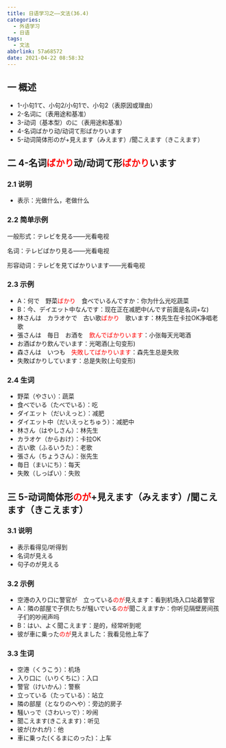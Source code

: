 ```yaml
---
title: 日语学习之——文法(36.4)
categories:
  - 外语学习
  - 日语
tags:
  - 文法
abbrlink: 57a68572
date: 2021-04-22 08:58:32
---
```

## 一 概述

* 1-小句1て、小句2/小句1で、小句2（表原因或理由）
* 2-名词に（表用途和基准）
* 3-动词（基本型）のに（表用途和基准）
* 4-名词ばかり动/动词て形ばかりいます
* 5-动词简体形のが+見えます（みえます）/聞こえます（きこえます）

<!--more-->

## 二 4-名词<font color="red">ばかり</font>动/动词て形<font color="red">ばかり</font>います

### 2.1 说明

* 表示：光做什么，老做什么

### 2.2 简单示例

一般形式：テレビを見る——光看电视

名词：テレビばかり見る——光看电视

形容动词：テレビを見てばかりいます——光看电视

### 2.3 示例

* A：何で　野菜<font color="red">ばかり</font>　食べでいるんですか：你为什么光吃蔬菜
* B：今、デイエット中なんです：现在正在减肥中(んです前面是名词+な)
* 林さんは　カラオケで　古い歌<font color="red">ばかり</font>　歌います：林先生在卡拉OK净唱老歌
* 張さんは　毎日　お酒を　<font color="red">飲んでばかりいます</font>：小张每天光喝酒
* お酒ばかり飲んでいます：光喝酒(上句变形)
* 森さんは　いつも　<font color="red">失敗してばかりいます</font>：森先生总是失败
* 失敗ばかりしています：总是失败(上句变形)

### 2.4 生词

* 野菜（やさい）：蔬菜
* 食べでいる（たべでいる）：吃
* ダイエット（だいえっと）：减肥
* ダイエット中（だいえっとちゅう）：减肥中
* 林さん（はやしさん）：林先生
* カラオケ（からおけ）：卡拉OK
* 古い歌（ふるいうた）：老歌
* 張さん（ちょうさん）：张先生
* 毎日（まいにち）：每天
* 失敗（しっぱい）：失败

## 三 5-动词简体形<font color="red">のが</font>+見えます（みえます）/聞こえます（きこえます）

### 3.1 说明

* 表示看得见/听得到
* 名词が見える
* 句子のが見える

### 3.2 示例

* 空港の入り口に警官が　立っている<font color="red">のが</font>見えます：看到机场入口站着警官
* A：隣の部屋で子供たちが騒いでいる<font color="red">のが</font>聞こえますか：你听见隔壁房间孩子们的吵闹声吗
* B：はい、よく聞こえます：是的，经常听到呢
* 彼が車に乗った<font color="red">のが</font>見えました：我看见他上车了

### 3.3 生词

* 空港（くうこう）：机场
* 入り口に（いりくちに）：入口
* 警官（けいかん）：警察
* 立っている（たっている）：站立
* 隣の部屋（となりのへや）：旁边的房子
* 騒いっで（さわいっで）：吵闹
* 聞こえます(きこえます)：听见
* 彼が(かれが)：他
* 車に乗った(くるまにのった)：上车

